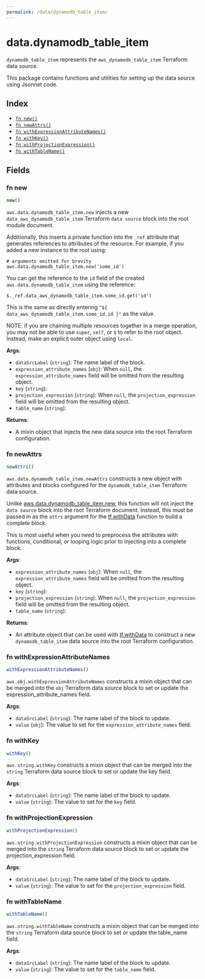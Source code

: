 ```yaml
---
permalink: /data/dynamodb_table_item/
---
```


# data.dynamodb_table_item

`dynamodb_table_item` represents the `aws_dynamodb_table_item` Terraform data source.



This package contains functions and utilities for setting up the data source using Jsonnet code.


## Index

* [`fn new()`](#fn-new)
* [`fn newAttrs()`](#fn-newattrs)
* [`fn withExpressionAttributeNames()`](#fn-withexpressionattributenames)
* [`fn withKey()`](#fn-withkey)
* [`fn withProjectionExpression()`](#fn-withprojectionexpression)
* [`fn withTableName()`](#fn-withtablename)

## Fields

### fn new

```ts
new()
```


`aws.data.dynamodb_table_item.new` injects a new `data_aws_dynamodb_table_item` Terraform `data source`
block into the root module document.

Additionally, this inserts a private function into the `_ref` attribute that generates references to attributes of the
resource. For example, if you added a new instance to the root using:

    # arguments omitted for brevity
    aws.data.dynamodb_table_item.new('some_id')

You can get the reference to the `id` field of the created `aws.data.dynamodb_table_item` using the reference:

    $._ref.data_aws_dynamodb_table_item.some_id.get('id')

This is the same as directly entering `"${ data_aws_dynamodb_table_item.some_id.id }"` as the value.

NOTE: if you are chaining multiple resources together in a merge operation, you may not be able to use `super`, `self`,
or `$` to refer to the root object. Instead, make an explicit outer object using `local`.

**Args**:
  - `dataSrcLabel` (`string`): The name label of the block.
  - `expression_attribute_names` (`obj`):  When `null`, the `expression_attribute_names` field will be omitted from the resulting object.
  - `key` (`string`): 
  - `projection_expression` (`string`):  When `null`, the `projection_expression` field will be omitted from the resulting object.
  - `table_name` (`string`): 

**Returns**:
- A mixin object that injects the new data source into the root Terraform configuration.


### fn newAttrs

```ts
newAttrs()
```


`aws.data.dynamodb_table_item.newAttrs` constructs a new object with attributes and blocks configured for the `dynamodb_table_item`
Terraform data source.

Unlike [aws.data.dynamodb_table_item.new](#fn-dynamodbtableitemnew), this function will not inject the `data source`
block into the root Terraform document. Instead, this must be passed in as the `attrs` argument for the
[tf.withData](https://github.com/tf-libsonnet/core/tree/main/docs#fn-withdata) function to build a complete block.

This is most useful when you need to preprocess the attributes with functions, conditional, or looping logic prior to
injecting into a complete block.

**Args**:
  - `expression_attribute_names` (`obj`):  When `null`, the `expression_attribute_names` field will be omitted from the resulting object.
  - `key` (`string`): 
  - `projection_expression` (`string`):  When `null`, the `projection_expression` field will be omitted from the resulting object.
  - `table_name` (`string`): 

**Returns**:
  - An attribute object that can be used with [tf.withData](https://github.com/tf-libsonnet/core/tree/main/docs#fn-withdata) to construct a new `dynamodb_table_item` data source into the root Terraform configuration.


### fn withExpressionAttributeNames

```ts
withExpressionAttributeNames()
```

`aws.obj.withExpressionAttributeNames` constructs a mixin object that can be merged into the `obj`
Terraform data source block to set or update the expression_attribute_names field.



**Args**:
  - `dataSrcLabel` (`string`): The name label of the block to update.
  - `value` (`obj`): The value to set for the `expression_attribute_names` field.


### fn withKey

```ts
withKey()
```

`aws.string.withKey` constructs a mixin object that can be merged into the `string`
Terraform data source block to set or update the key field.



**Args**:
  - `dataSrcLabel` (`string`): The name label of the block to update.
  - `value` (`string`): The value to set for the `key` field.


### fn withProjectionExpression

```ts
withProjectionExpression()
```

`aws.string.withProjectionExpression` constructs a mixin object that can be merged into the `string`
Terraform data source block to set or update the projection_expression field.



**Args**:
  - `dataSrcLabel` (`string`): The name label of the block to update.
  - `value` (`string`): The value to set for the `projection_expression` field.


### fn withTableName

```ts
withTableName()
```

`aws.string.withTableName` constructs a mixin object that can be merged into the `string`
Terraform data source block to set or update the table_name field.



**Args**:
  - `dataSrcLabel` (`string`): The name label of the block to update.
  - `value` (`string`): The value to set for the `table_name` field.
